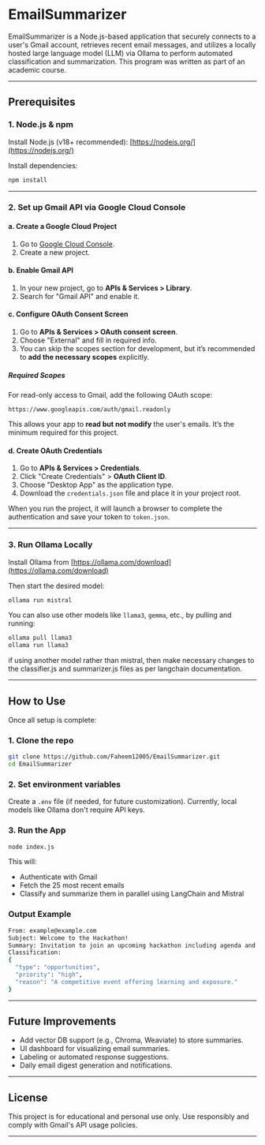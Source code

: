 # EmailSummarizer

EmailSummarizer is a Node.js-based application that securely connects to a user's Gmail account, retrieves recent email messages, and utilizes a locally hosted large language model (LLM) via Ollama to perform automated classification and summarization. This program was written as part of an academic course.

---

## Prerequisites

### 1. Node.js & npm

Install Node.js (v18+ recommended):
[https://nodejs.org/](https://nodejs.org/)

Install dependencies:

```bash
npm install
```

---

### 2. Set up Gmail API via Google Cloud Console

#### a. Create a Google Cloud Project

1. Go to [Google Cloud Console](https://console.cloud.google.com/).
2. Create a new project.

#### b. Enable Gmail API

1. In your new project, go to **APIs & Services > Library**.
2. Search for "Gmail API" and enable it.

#### c. Configure OAuth Consent Screen

1. Go to **APIs & Services > OAuth consent screen**.
2. Choose "External" and fill in required info.
3. You can skip the scopes section for development, but it’s recommended to **add the necessary scopes** explicitly.

##### Required Scopes

For read-only access to Gmail, add the following OAuth scope:

```
https://www.googleapis.com/auth/gmail.readonly
```

This allows your app to **read but not modify** the user's emails. It’s the minimum required for this project.

#### d. Create OAuth Credentials

1. Go to **APIs & Services > Credentials**.
2. Click "Create Credentials" > **OAuth Client ID**.
3. Choose "Desktop App" as the application type.
4. Download the `credentials.json` file and place it in your project root.

When you run the project, it will launch a browser to complete the authentication and save your token to `token.json`.

---

### 3. Run Ollama Locally

Install Ollama from [https://ollama.com/download](https://ollama.com/download)

Then start the desired model:

```bash
ollama run mistral
```

You can also use other models like `llama3`, `gemma`, etc., by pulling and running:

```bash
ollama pull llama3
ollama run llama3
```

if using another model rather than mistral, then make necessary changes to the classifier.js and summarizer.js files as per langchain documentation.

---

## How to Use

Once all setup is complete:

### 1. Clone the repo

```bash
git clone https://github.com/Faheem12005/EmailSummarizer.git
cd EmailSummarizer
```

### 2. Set environment variables

Create a `.env` file (if needed, for future customization). Currently, local models like Ollama don't require API keys.

### 3. Run the App

```bash
node index.js
```

This will:

* Authenticate with Gmail
* Fetch the 25 most recent emails
* Classify and summarize them in parallel using LangChain and Mistral

### Output Example

```bash
From: example@example.com
Subject: Welcome to the Hackathon!
Summary: Invitation to join an upcoming hackathon including agenda and registration details.
Classification:
{
  "type": "opportunities",
  "priority": "high",
  "reason": "A competitive event offering learning and exposure."
}
```

---


## Future Improvements

* Add vector DB support (e.g., Chroma, Weaviate) to store summaries.
* UI dashboard for visualizing email summaries.
* Labeling or automated response suggestions.
* Daily email digest generation and notifications.

---

## License

This project is for educational and personal use only. Use responsibly and comply with Gmail's API usage policies.

---

